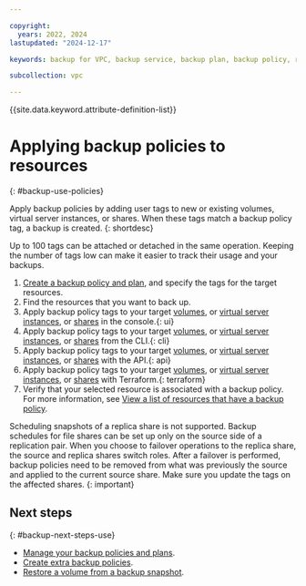 ```yaml
---

copyright:
  years: 2022, 2024
lastupdated: "2024-12-17"

keywords: backup for VPC, backup service, backup plan, backup policy, restore, restore volume, restore data

subcollection: vpc

---
```


{{site.data.keyword.attribute-definition-list}}

# Applying backup policies to resources
{: #backup-use-policies}

Apply backup policies by adding user tags to new or existing volumes, virtual server instances, or shares. When these tags match a backup policy tag, a backup is created.
{: shortdesc}

Up to 100 tags can be attached or detached in the same operation. Keeping the number of tags low can make it easier to track their usage and your backups.

1. [Create a backup policy and plan](/docs/vpc?topic=vpc-create-backup-policy-and-plan), and specify the tags for the target resources.
1. Find the resources that you want to back up.
1. Apply backup policy tags to your target [volumes](/docs/vpc?topic=vpc-managing-block-storage&interface=ui#add-user-tags-volumes-ui), or [virtual server instances](/docs/vpc?topic=vpc-creating-virtual-servers&interface=ui#creating-virtual-servers-ui), or [shares](/docs/vpc?topic=vpc-file-storage-managing&interface=ui#fs-add-user-tags) in the console.{: ui}
1. Apply backup policy tags to your target [volumes](/docs/vpc?topic=vpc-managing-block-storage&interface=cli#add-user-tags-volumes-cli), or [virtual server instances](/docs/vpc?topic=vpc-creating-virtual-servers&interface=cli#creating-virtual-servers-cli), or [shares](/docs/vpc?topic=vpc-file-storage-managing&interface=cli#fs-add-user-tags) from the CLI.{: cli}
1. Apply backup policy tags to your target [volumes](/docs/vpc?topic=vpc-managing-block-storage&interface=api#add-user-tags-volumes-api), or [virtual server instances](/docs/vpc?topic=vpc-creating-virtual-servers&interface=api#create-instance-api), or [shares](/docs/vpc?topic=vpc-file-storage-managing&interface=api#fs-add-user-tags) with the API.{: api}
1. Apply backup policy tags to your target [volumes](/docs/vpc?topic=vpc-managing-block-storage&interface=terraform#block-storage-add-tags-terraform), or [virtual server instances](/docs/vpc?topic=vpc-creating-virtual-servers&interface=terraform#create-instance-terraform), or [shares](/docs/vpc?topic=vpc-file-storage-managing&interface=terraform#file-storage-manage-terraform) with Terraform.{: terraform} 
1. Verify that your selected resource is associated with a backup policy. For more information, see [View a list of resources that have a backup policy](/docs/vpc?topic=vpc-backup-view-policies&interface=ui#backup-view-vol-backup-policies).

Scheduling snapshots of a replica share is not supported. Backup schedules for file shares can be set up only on the source side of a replication pair. When you choose to failover operations to the replica share, the source and replica shares switch roles. After a failover is performed, backup policies need to be removed from what was previously the source and applied to the current source share. Make sure you update the tags on the affected shares.
{: important}

## Next steps
{: #backup-next-steps-use}

* [Manage your backup policies and plans](/docs/vpc?topic=vpc-backup-service-manage).
* [Create extra backup policies](/docs/vpc?topic=vpc-create-backup-policy-and-plan).
* [Restore a volume from a backup snapshot](/docs/vpc?topic=vpc-baas-vpc-restore).
